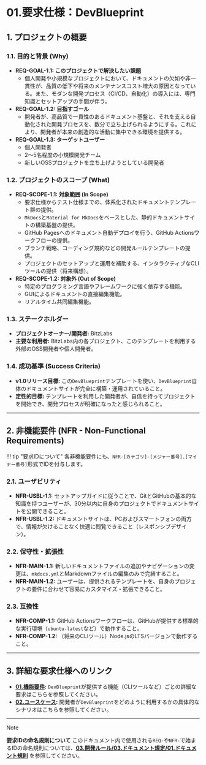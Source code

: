 # 01.要求仕様：DevBlueprint

## 1. プロジェクトの概要

### 1.1. 目的と背景 (Why) <a id="REQ-GOAL-1.0"></a>
*   **REQ-GOAL-1.1: このプロジェクトで解決したい課題**
    *   個人開発や小規模なプロジェクトにおいて、ドキュメントの欠如や非一貫性が、品質の低下や将来のメンテナンスコスト増大の原因となっている。また、モダンな開発プロセス（CI/CD、自動化）の導入には、専門知識とセットアップの手間が伴う。
*   **REQ-GOAL-1.2: 目指すゴール**
    *   開発者が、高品質で一貫性のあるドキュメント基盤と、それを支える自動化された開発プロセスを、数分で立ち上げられるようにする。これにより、開発者が本来の創造的な活動に集中できる環境を提供する。
*   **REQ-GOAL-1.3: ターゲットユーザー**
    *   個人開発者
    *   2〜5名程度の小規模開発チーム
    *   新しいOSSプロジェクトを立ち上げようとしている開発者

### 1.2. プロジェクトのスコープ (What) <a id="REQ-SCOPE-1.0"></a>
*   **REQ-SCOPE-1.1: 対象範囲 (In Scope)**
    *   要求仕様からテスト仕様までの、体系化されたドキュメントテンプレート群の提供。
    *   `MkDocs`と`Material for MkDocs`をベースとした、静的ドキュメントサイトの構築基盤の提供。
    *   GitHub Pagesへのドキュメント自動デプロイを行う、GitHub Actionsワークフローの提供。
    *   ブランチ戦略、コーディング規約などの開発ルールテンプレートの提供。
    *   プロジェクトのセットアップと運用を補助する、インタラクティブなCLIツールの提供（将来構想）。
*   **REQ-SCOPE-1.2: 対象外 (Out of Scope)**
    *   特定のプログラミング言語やフレームワークに強く依存する機能。
    *   GUIによるドキュメントの直接編集機能。
    *   リアルタイム共同編集機能。

### 1.3. ステークホルダー
*   **プロジェクトオーナー/開発者:** BitzLabs
*   **主要な利用者:** BitzLabs内の各プロジェクト、このテンプレートを利用する外部のOSS開発者や個人開発者。

### 1.4. 成功基準 (Success Criteria)
*   **v1.0リリース目標:** この`DevBlueprint`テンプレートを使い、`DevBlueprint`自体のドキュメントサイトが完全に構築・運用されていること。
*   **定性的目標:** テンプレートを利用した開発者が、自信を持ってプロジェクトを開始でき、開発プロセスが明確になったと感じられること。

---

## 2. 非機能要件 (NFR - Non-Functional Requirements)

!!! tip "要求IDについて"
    各非機能要件にも、`NFR-[カテゴリ]-[メジャー番号].[マイナー番号]`形式でIDを付与します。

### 2.1. ユーザビリティ <a id="NFR-USBL-1.0"></a>
*   **NFR-USBL-1.1:** セットアップガイドに従うことで、GitとGitHubの基本的な知識を持つユーザーが、30分以内に自身のプロジェクトでドキュメントサイトを公開できること。
*   **NFR-USBL-1.2:** ドキュメントサイトは、PCおよびスマートフォンの両方で、情報が欠けることなく快適に閲覧できること（レスポンシブデザイン）。

### 2.2. 保守性・拡張性 <a id="NFR-MAIN-1.0"></a>
*   **NFR-MAIN-1.1:** 新しいドキュメントファイルの追加やナビゲーションの変更は、`mkdocs.yml`とMarkdownファイルの編集のみで完結すること。
*   **NFR-MAIN-1.2:** ユーザーは、提供されるテンプレートを、自身のプロジェクトの要件に合わせて容易にカスタマイズ・拡張できること。

### 2.3. 互換性 <a id="NFR-COMP-1.0"></a>
*   **NFR-COMP-1.1:** GitHub Actionsワークフローは、GitHubが提供する標準的な実行環境（`ubuntu-latest`など）で動作すること。
*   **NFR-COMP-1.2:** （将来のCLIツール）Node.jsのLTSバージョンで動作すること。

---

## 3. 詳細な要求仕様へのリンク

*   **[01.機能要件](./01_機能要件/README.md):**
    `DevBlueprint`が提供する機能（CLIツールなど）ごとの詳細な要求はこちらを参照してください。
*   **[02.ユースケース](./02_ユースケース/README.md):**
    開発者が`DevBlueprint`をどのように利用するかの具体的なシナリオはこちらを参照してください。

---

> [!NOTE]
> **要求IDの命名規則について**
> このドキュメント内で使用される`REQ-`や`NFR-`で始まるIDの命名規則については、**[03.開発ルール/03.ドキュメント規定/01.ドキュメント規則](../03_開発ルール/03_ドキュメント規定/01_ドキュメント規則)** を参照してください。